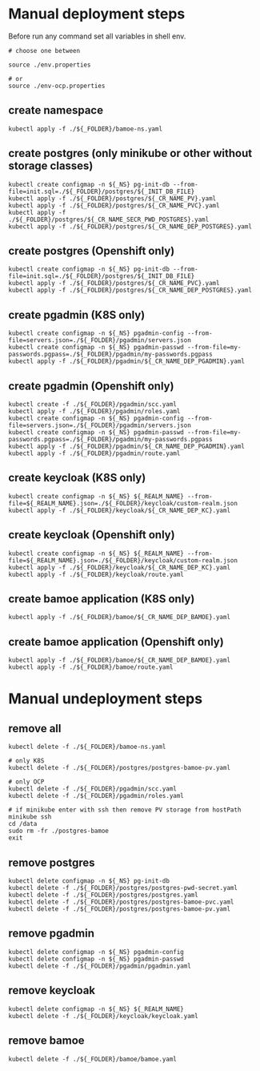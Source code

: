 # Manual deployment steps

Before run any command set all variables in shell env.
```
# choose one between

source ./env.properties

# or
source ./env-ocp.properties
```

## create namespace
```
kubectl apply -f ./${_FOLDER}/bamoe-ns.yaml 
```

## create postgres (only minikube or other without storage classes)
```
kubectl create configmap -n ${_NS} pg-init-db --from-file=init.sql=./${_FOLDER}/postgres/${_INIT_DB_FILE}
kubectl apply -f ./${_FOLDER}/postgres/${_CR_NAME_PV}.yaml 
kubectl apply -f ./${_FOLDER}/postgres/${_CR_NAME_PVC}.yaml 
kubectl apply -f ./${_FOLDER}/postgres/${_CR_NAME_SECR_PWD_POSTGRES}.yaml 
kubectl apply -f ./${_FOLDER}/postgres/${_CR_NAME_DEP_POSTGRES}.yaml 
```

## create postgres (Openshift only)
```
kubectl create configmap -n ${_NS} pg-init-db --from-file=init.sql=./${_FOLDER}/postgres/${_INIT_DB_FILE}
kubectl apply -f ./${_FOLDER}/postgres/${_CR_NAME_PVC}.yaml 
kubectl apply -f ./${_FOLDER}/postgres/${_CR_NAME_DEP_POSTGRES}.yaml 
```


## create pgadmin (K8S only)
```
kubectl create configmap -n ${_NS} pgadmin-config --from-file=servers.json=./${_FOLDER}/pgadmin/servers.json
kubectl create configmap -n ${_NS} pgadmin-passwd --from-file=my-passwords.pgpass=./${_FOLDER}/pgadmin/my-passwords.pgpass
kubectl apply -f ./${_FOLDER}/pgadmin/${_CR_NAME_DEP_PGADMIN}.yaml 

```

## create pgadmin (Openshift only)
```
kubectl create -f ./${_FOLDER}/pgadmin/scc.yaml
kubectl apply -f ./${_FOLDER}/pgadmin/roles.yaml
kubectl create configmap -n ${_NS} pgadmin-config --from-file=servers.json=./${_FOLDER}/pgadmin/servers.json
kubectl create configmap -n ${_NS} pgadmin-passwd --from-file=my-passwords.pgpass=./${_FOLDER}/pgadmin/my-passwords.pgpass
kubectl apply -f ./${_FOLDER}/pgadmin/${_CR_NAME_DEP_PGADMIN}.yaml 
kubectl apply -f ./${_FOLDER}/pgadmin/route.yaml
```

## create keycloak (K8S only)
```
kubectl create configmap -n ${_NS} ${_REALM_NAME} --from-file=${_REALM_NAME}.json=./${_FOLDER}/keycloak/custom-realm.json 
kubectl apply -f ./${_FOLDER}/keycloak/${_CR_NAME_DEP_KC}.yaml 
```

## create keycloak (Openshift only)
```
kubectl create configmap -n ${_NS} ${_REALM_NAME} --from-file=${_REALM_NAME}.json=./${_FOLDER}/keycloak/custom-realm.json 
kubectl apply -f ./${_FOLDER}/keycloak/${_CR_NAME_DEP_KC}.yaml 
kubectl apply -f ./${_FOLDER}/keycloak/route.yaml
```

## create bamoe application (K8S only)
```
kubectl apply -f ./${_FOLDER}/bamoe/${_CR_NAME_DEP_BAMOE}.yaml 
```

## create bamoe application (Openshift only)
```
kubectl apply -f ./${_FOLDER}/bamoe/${_CR_NAME_DEP_BAMOE}.yaml 
kubectl apply -f ./${_FOLDER}/bamoe/route.yaml 
```


# Manual undeployment steps

## remove all
```
kubectl delete -f ./${_FOLDER}/bamoe-ns.yaml

# only K8S
kubectl delete -f ./${_FOLDER}/postgres/postgres-bamoe-pv.yaml 

# only OCP
kubectl delete -f ./${_FOLDER}/pgadmin/scc.yaml
kubectl delete -f ./${_FOLDER}/pgadmin/roles.yaml

```

```
# if minikube enter with ssh then remove PV storage from hostPath
minikube ssh
cd /data
sudo rm -fr ./postgres-bamoe
exit
```

## remove postgres
```
kubectl delete configmap -n ${_NS} pg-init-db
kubectl delete -f ./${_FOLDER}/postgres/postgres-pwd-secret.yaml 
kubectl delete -f ./${_FOLDER}/postgres/postgres.yaml 
kubectl delete -f ./${_FOLDER}/postgres/postgres-bamoe-pvc.yaml 
kubectl delete -f ./${_FOLDER}/postgres/postgres-bamoe-pv.yaml 
```

## remove pgadmin
```
kubectl delete configmap -n ${_NS} pgadmin-config
kubectl delete configmap -n ${_NS} pgadmin-passwd
kubectl delete -f ./${_FOLDER}/pgadmin/pgadmin.yaml 
```

## remove keycloak
```
kubectl delete configmap -n ${_NS} ${_REALM_NAME}
kubectl delete -f ./${_FOLDER}/keycloak/keycloak.yaml 
```

## remove bamoe
```
kubectl delete -f ./${_FOLDER}/bamoe/bamoe.yaml 
```


